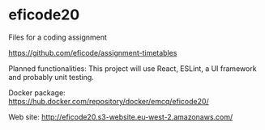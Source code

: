 # eficode20
Files for a coding assignment

https://github.com/eficode/assignment-timetables

Planned functionalities: This project will use React, ESLint, a UI framework and probably unit testing.

Docker package:
https://hub.docker.com/repository/docker/emcq/eficode20/

Web site: http://eficode20.s3-website.eu-west-2.amazonaws.com/

